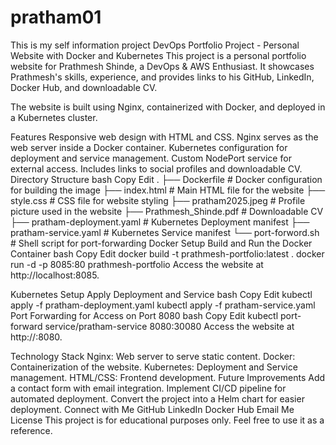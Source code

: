 # pratham01
This is my self information project
DevOps Portfolio Project - Personal Website with Docker and Kubernetes
This project is a personal portfolio website for Prathmesh Shinde, a DevOps & AWS Enthusiast. It showcases Prathmesh's skills, experience, and provides links to his GitHub, LinkedIn, Docker Hub, and downloadable CV.

The website is built using Nginx, containerized with Docker, and deployed in a Kubernetes cluster.

Features
Responsive web design with HTML and CSS.
Nginx serves as the web server inside a Docker container.
Kubernetes configuration for deployment and service management.
Custom NodePort service for external access.
Includes links to social profiles and downloadable CV.
Directory Structure
bash
Copy
Edit
.
├── Dockerfile                # Docker configuration for building the image
├── index.html                # Main HTML file for the website
├── style.css                 # CSS file for website styling
├── pratham2025.jpeg          # Profile picture used in the website
├── Prathmesh_Shinde.pdf      # Downloadable CV
├── pratham-deployment.yaml   # Kubernetes Deployment manifest
├── pratham-service.yaml      # Kubernetes Service manifest
└── port-forword.sh           # Shell script for port-forwarding
Docker Setup
Build and Run the Docker Container
bash
Copy
Edit
docker build -t prathmesh-portfolio:latest .
docker run -d -p 8085:80 prathmesh-portfolio
Access the website at http://localhost:8085.

Kubernetes Setup
Apply Deployment and Service
bash
Copy
Edit
kubectl apply -f pratham-deployment.yaml
kubectl apply -f pratham-service.yaml
Port Forwarding for Access on Port 8080
bash
Copy
Edit
kubectl port-forward service/pratham-service 8080:30080
Access the website at http://<Node-IP>:8080.

Technology Stack
Nginx: Web server to serve static content.
Docker: Containerization of the website.
Kubernetes: Deployment and Service management.
HTML/CSS: Frontend development.
Future Improvements
Add a contact form with email integration.
Implement CI/CD pipeline for automated deployment.
Convert the project into a Helm chart for easier deployment.
Connect with Me
GitHub
LinkedIn
Docker Hub
Email Me
License
This project is for educational purposes only. Feel free to use it as a reference.


